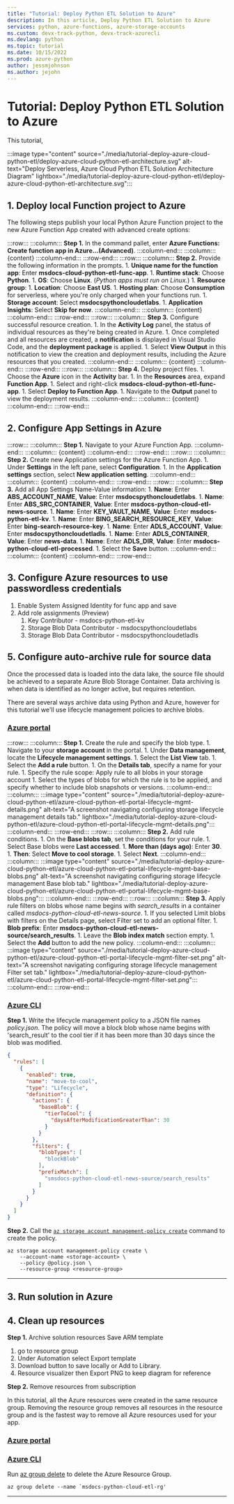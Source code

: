 ```yaml
---
title: "Tutorial: Deploy Python ETL Solution to Azure"
description: In this article, Deploy Python ETL Solution to Azure
services: python, azure-functions, azure-storage-accounts
ms.custom: devx-track-python, devx-track-azurecli
ms.devlang: python
ms.topic: tutorial
ms.date: 10/15/2022
ms.prod: azure-python
author: jessmjohnson
ms.author: jejohn
---
```


# Tutorial: Deploy Python ETL Solution to Azure

This tutorial,

:::image type="content" source="./media/tutorial-deploy-azure-cloud-python-etl/deploy-azure-cloud-python-etl-architecture.svg" alt-text="Deploy Serverless, Azure Cloud Python ETL Solution Architecture Diagram" lightbox="./media/tutorial-deploy-azure-cloud-python-etl/deploy-azure-cloud-python-etl-architecture.svg":::

## 1. Deploy local Function project to Azure

The following steps publish your local Python Azure Function project to the new Azure Function App created with advanced create options:

:::row:::
    :::column:::
        **Step 1.** In the command pallet, enter **Azure Functions: Create function app in Azure...(Advanced)**.
    :::column-end:::
    :::column:::
        {content}
    :::column-end:::
:::row-end:::
:::row:::
    :::column:::
        **Step 2.** Provide the following information in the prompts.
        1. **Unique name for the function app**: Enter **msdocs-cloud-python-etl-func-app**.
        1. **Runtime stack**: Choose **Python**.
        1. **OS**: Choose **Linux**. (*Python apps must run on Linux.*)
        1. **Resource group**: 
        1. **Location**: Choose **East US**.
        1. **Hosting plan**: Choose **Consumption** for serverless, where you're only charged when your functions run.
        1. **Storage account**: Select **msdocspythoncloudetlabs**.
        1. **Application Insights**: Select **Skip for now**.
    :::column-end:::
    :::column:::
        {content}
    :::column-end:::
:::row-end:::
:::row:::
    :::column:::
        **Step 3.** Configure successful resource creation.
        1. In the **Activity Log** panel, the status of individual resources as they're being created in Azure.
        1. Once completed and all resources are created, a **notification** is displayed in Visual Studio Code, and the **deployment package** is applied.
        1. Select **View Output** in this notification to view the creation and deployment results, including the Azure resources that you created.
    :::column-end:::
    :::column:::
        {content}
    :::column-end:::
:::row-end:::
:::row:::
    :::column:::
        **Step 4.** Deploy project files.
        1. Choose the **Azure** icon in the **Activity** bar.
        1. In the **Resources** area, expand **Function App**.
        1. Select and right-click **msdocs-cloud-python-etl-func-app**.
        1. Select **Deploy to Function App**.
        1. Navigate to the **Output** panel to view the deployment results.
    :::column-end:::
    :::column:::
        {content}
    :::column-end:::
:::row-end:::

## 2. Configure App Settings in Azure

:::row:::
    :::column:::
        **Step 1.** Navigate to your Azure Function App.
    :::column-end:::
    :::column:::
        {content}
    :::column-end:::
:::row-end:::
:::row:::
    :::column:::
        **Step 2.** Create new Application settings for the Azure Function App.
        1. Under **Settings** in the left pane, select **Configuration**.
        1. In the **Application settings** section, select **New application setting**.
    :::column-end:::
    :::column:::
        {content}
    :::column-end:::
:::row-end:::
:::row:::
    :::column:::
        **Step 3.** Add all App Settings Name-Value information:
        1. **Name**: Enter **ABS_ACCOUNT_NAME**, **Value**: Enter **msdocspythoncloudetlabs**.
        1. **Name**: Enter **ABS_SRC_CONTAINER**, **Value**: Enter **msdocs-python-cloud-etl-news-source**.
        1. **Name**: Enter **KEY_VAULT_NAME**, **Value**: Enter **msdocs-python-etl-kv**.
        1. **Name**: Enter **BING_SEARCH_RESOURCE_KEY**, **Value**: Enter **bing-search-resource-key**.
        1. **Name**: Enter **ADLS_ACCOUNT**, **Value**: Enter **msdocspythoncloudetladls**.
        1. **Name**: Enter **ADLS_CONTAINER**, **Value**: Enter **news-data**.
        1. **Name**: Enter **ADLS_DIR**, **Value**: Enter **msdocs-python-cloud-etl-processed**.
        1. Select the **Save** button.
    :::column-end:::
    :::column:::
        {content}
    :::column-end:::
:::row-end:::

## 3. Configure Azure resources to use passwordless credentials

1. Enable System Assigned Identity for func app and save
1. Add role assignments (Preview)
    1. Key Contributor - msdocs-python-etl-kv
    1. Storage Blob Data Contributor - msdocspythoncloudetlabs
    1. Storage Blob Data Contributor - msdocspythoncloudetladls

## 5. Configure auto-archive rule for source data

Once the processed data is loaded into the data lake, the source file should be achieved to a separate Azure Blob Storage Container. Data archiving is when data is identified as no longer active, but requires retention.

There are several ways archive data using Python and Azure, however for this tutorial we'll use lifecycle management policies to archive blobs.

### [Azure portal](#tab/azure-portal)

:::row:::
    :::column:::
        **Step 1.** Create the rule and specify the blob type.
        1. Navigate to your **storage account** in the portal.
        1. Under **Data management**, locate the **Lifecycle management settings**.
        1. Select the **List View** tab.
        1. Select the **Add a rule** button.
        1. On the **Details tab**, specify a name for your rule.
        1. Specify the rule scope: Apply rule to all blobs in your storage account
        1. Select the types of blobs for which the rule is to be applied, and specify whether to include blob snapshots or versions.
    :::column-end:::
    :::column:::
        :::image type="content" source="./media/tutorial-deploy-azure-cloud-python-etl/azure-cloud-python-etl-portal-lifecycle-mgmt-details.png" alt-text="A screenshot navigating configuring storage lifecycle management details tab." lightbox="./media/tutorial-deploy-azure-cloud-python-etl/azure-cloud-python-etl-portal-lifecycle-mgmt-details.png":::
    :::column-end:::
:::row-end:::
:::row:::
    :::column:::
        **Step 2.** Add rule conditions.
        1. On the **Base blobs tab**, set the conditions for your rule.
        1. Select Base blobs were **Last accessed**.
        1. **More than (days ago)**: Enter **30**.
        1. **Then**: Select **Move to cool storage**.
        1. Select **Next**.
    :::column-end:::
    :::column:::
        :::image type="content" source="./media/tutorial-deploy-azure-cloud-python-etl/azure-cloud-python-etl-portal-lifecycle-mgmt-base-blobs.png" alt-text="A screenshot navigating configuring storage lifecycle management Base blob tab." lightbox="./media/tutorial-deploy-azure-cloud-python-etl/azure-cloud-python-etl-portal-lifecycle-mgmt-base-blobs.png":::
    :::column-end:::
:::row-end:::
:::row:::
    :::column:::
        **Step 3.** Apply rule filters on blobs whose name begins with *search_results* in a container called *msdocs-python-cloud-etl-news-source*.
        1. If you selected Limit blobs with filters on the Details page, select Filter set to add an optional filter.
        1. **Blob prefix**: Enter **msdocs-python-cloud-etl-news-source/search_results**.
        1. Leave the **Blob index match** section empty.
        1. Select the **Add** button to add the new policy.
    :::column-end:::
    :::column:::
        :::image type="content" source="./media/tutorial-deploy-azure-cloud-python-etl/azure-cloud-python-etl-portal-lifecycle-mgmt-filter-set.png" alt-text="A screenshot navigating configuring storage lifecycle management Filter set tab." lightbox="./media/tutorial-deploy-azure-cloud-python-etl/azure-cloud-python-etl-portal-lifecycle-mgmt-filter-set.png":::
    :::column-end:::
:::row-end:::

### [Azure CLI](#tab/azure-cli)

**Step 1.** Write the lifecycle management policy to a JSON file names *policy.json*. The policy will move a block blob whose name begins with 'search_result' to the cool tier if it has been more than 30 days since the blob was modified.

```json
{
  "rules": [
    {
      "enabled": true,
      "name": "move-to-cool",
      "type": "Lifecycle",
      "definition": {
        "actions": {
          "baseBlob": {
            "tierToCool": {
              "daysAfterModificationGreaterThan": 30
            }
          }
        },
        "filters": {
          "blobTypes": [
            "blockBlob"
          ],
          "prefixMatch": [
            "smsdocs-python-cloud-etl-news-source/search_results"
          ]
        }
      }
    }
  ]
}
```

**Step 2.** Call the [`az storage account management-policy create`](/cli/azure/storage/account/management-policy#az-storage-account-management-policy-create) command to create the policy.

```azurecli
az storage account management-policy create \
    --account-name <storage-account> \
    --policy @policy.json \
    --resource-group <resource-group>
```

---

## 3. Run solution in Azure

## 4. Clean up resources

**Step 1.** Archive solution resources
Save ARM template

1. go to resource group
1. Under Automation select Export template
1. Download button to save locally or Add to Library.
1. Resource visualizer then Export PNG to keep diagram for reference

**Step 2.** Remove resources from subscription

In this tutorial, all the Azure resources were created in the same resource group. Removing the resource group removes all resources in the resource group and is the fastest way to remove all Azure resources used for your app.

### [Azure portal](#tab/azure-portal)

### [Azure CLI](#tab/azure-cli)

Run [az group delete](/cli/azure/group) to delete the Azure Resource Group.

```azurecli
az group delete --name `msdocs-python-cloud-etl-rg'
```

---
